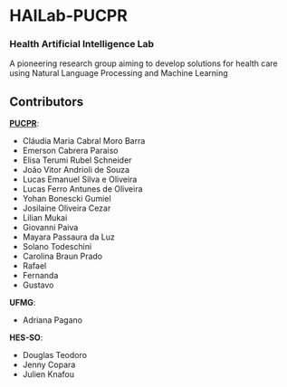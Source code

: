 
# HAILab-PUCPR
### Health Artificial Intelligence Lab
A pioneering research group aiming to develop solutions for health care using Natural Language Processing and Machine Learning


## Contributors 

**[PUCPR](https://www.pucpr.br/)**:

- Cláudia Maria Cabral Moro Barra
- Emerson Cabrera Paraiso
- Elisa Terumi Rubel Schneider
- João Vitor Andrioli de Souza
- Lucas Emanuel Silva e Oliveira
- Lucas Ferro Antunes de Oliveira
- Yohan Bonescki Gumiel
- Josilaine Oliveira Cezar
- Lilian Mukai
- Giovanni Paiva
- Mayara Passaura da Luz
- Solano Todeschini
- Carolina Braun Prado
- Rafael 
- Fernanda
- Gustavo

**UFMG**:

- Adriana Pagano

**HES-SO**:

- Douglas Teodoro
- Jenny Copara
- Julien Knafou
